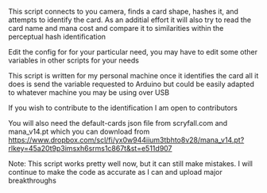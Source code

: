 This script connects to you camera, finds a card shape, hashes it, and attempts to identify the card.
As an additial effort it will also try to read the card name and mana cost and compare it to similarities within the perceptual hash identification

Edit the config for for your particular need, you may have to edit some other variables in other scripts for your needs

This script is written for my personal machine once it identifies the card all it does is send the variable requested to Arduino but could be easily adapted to whatever machine you may be using over USB

If you wish to contribute to the identification I am open to contributors

You will also need the default-cards json file from scryfall.com and mana_v14.pt which you can download from https://www.dropbox.com/scl/fi/yx0w944iium3tbhto8v28/mana_v14.pt?rlkey=45a20t9p3imsxh6srms1c867t&st=e511d907

Note: This script works pretty well now, but it can still make mistakes. I will continue to make the code as accurate as I can and upload major breakthroughs
